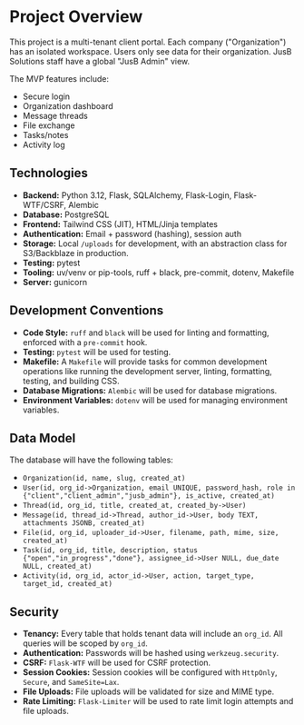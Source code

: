 # Project Overview

This project is a multi-tenant client portal. Each company ("Organization") has an isolated workspace. Users only see data for their organization. JusB Solutions staff have a global "JusB Admin" view.

The MVP features include:
*   Secure login
*   Organization dashboard
*   Message threads
*   File exchange
*   Tasks/notes
*   Activity log

## Technologies

*   **Backend:** Python 3.12, Flask, SQLAlchemy, Flask-Login, Flask-WTF/CSRF, Alembic
*   **Database:** PostgreSQL
*   **Frontend:** Tailwind CSS (JIT), HTML/Jinja templates
*   **Authentication:** Email + password (hashing), session auth
*   **Storage:** Local `/uploads` for development, with an abstraction class for S3/Backblaze in production.
*   **Testing:** pytest
*   **Tooling:** uv/venv or pip-tools, ruff + black, pre-commit, dotenv, Makefile
*   **Server:** gunicorn

## Development Conventions

*   **Code Style:** `ruff` and `black` will be used for linting and formatting, enforced with a `pre-commit` hook.
*   **Testing:** `pytest` will be used for testing.
*   **Makefile:** A `Makefile` will provide tasks for common development operations like running the development server, linting, formatting, testing, and building CSS.
*   **Database Migrations:** `Alembic` will be used for database migrations.
*   **Environment Variables:** `dotenv` will be used for managing environment variables.

## Data Model

The database will have the following tables:

*   `Organization(id, name, slug, created_at)`
*   `User(id, org_id->Organization, email UNIQUE, password_hash, role in {"client","client_admin","jusb_admin"}, is_active, created_at)`
*   `Thread(id, org_id, title, created_at, created_by->User)`
*   `Message(id, thread_id->Thread, author_id->User, body TEXT, attachments JSONB, created_at)`
*   `File(id, org_id, uploader_id->User, filename, path, mime, size, created_at)`
*   `Task(id, org_id, title, description, status {"open","in_progress","done"}, assignee_id->User NULL, due_date NULL, created_at)`
*   `Activity(id, org_id, actor_id->User, action, target_type, target_id, created_at)`

## Security

*   **Tenancy:** Every table that holds tenant data will include an `org_id`. All queries will be scoped by `org_id`.
*   **Authentication:** Passwords will be hashed using `werkzeug.security`.
*   **CSRF:** `Flask-WTF` will be used for CSRF protection.
*   **Session Cookies:** Session cookies will be configured with `HttpOnly`, `Secure`, and `SameSite=Lax`.
*   **File Uploads:** File uploads will be validated for size and MIME type.
*   **Rate Limiting:** `Flask-Limiter` will be used to rate limit login attempts and file uploads.
